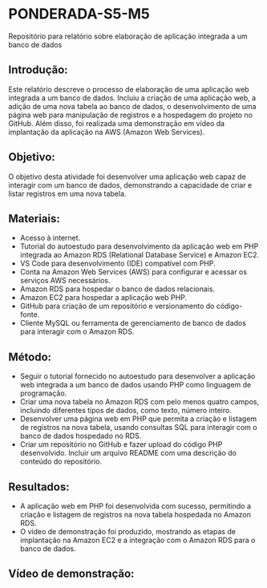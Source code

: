 # PONDERADA-S5-M5
Repositório para relatório sobre elaboração de aplicação integrada a um banco de dados

## Introdução:

Este relatório descreve o processo de elaboração de uma aplicação web integrada a um banco de dados. Incluiu a criação de uma aplicação web, a adição de uma nova tabela ao banco de dados, o desenvolvimento de uma página web para manipulação de registros e a hospedagem do projeto no GitHub. Além disso, foi realizada uma demonstração em vídeo da implantação da aplicação na AWS (Amazon Web Services).

## Objetivo:

O objetivo desta atividade foi desenvolver uma aplicação web capaz de interagir com um banco de dados, demonstrando a capacidade de criar e listar registros em uma nova tabela.

## Materiais:

- Acesso à internet.
- Tutorial do autoestudo para desenvolvimento da aplicação web em PHP integrada ao Amazon RDS (Relational Database Service) e Amazon EC2.
- VS Code para desenvolvimento (IDE) compatível com PHP.
- Conta na Amazon Web Services (AWS) para configurar e acessar os serviços AWS necessários.
- Amazon RDS para hospedar o banco de dados relacionais.
- Amazon EC2 para hospedar a aplicação web PHP.
- GitHub para criação de um repositório e versionamento do código-fonte.
- Cliente MySQL ou ferramenta de gerenciamento de banco de dados para interagir com o Amazon RDS.

## Método:

- Seguir o tutorial fornecido no autoestudo para desenvolver a aplicação web integrada a um banco de dados usando PHP como linguagem de programação.
- Criar uma nova tabela no Amazon RDS com pelo menos quatro campos, incluindo diferentes tipos de dados, como texto, número inteiro.
- Desenvolver uma página web em PHP que permita a criação e listagem de registros na nova tabela, usando consultas SQL para interagir com o banco de dados hospedado no RDS.
- Criar um repositório no GitHub e fazer upload do código PHP desenvolvido. Incluir um arquivo README com uma descrição do conteúdo do repositório.

## Resultados:

- A aplicação web em PHP foi desenvolvida com sucesso, permitindo a criação e listagem de registros na nova tabela hospedada no Amazon RDS.
- O vídeo de demonstração foi produzido, mostrando as etapas de implantação na Amazon EC2 e a integração com o Amazon RDS para o banco de dados.

## Vídeo de demonstração:
